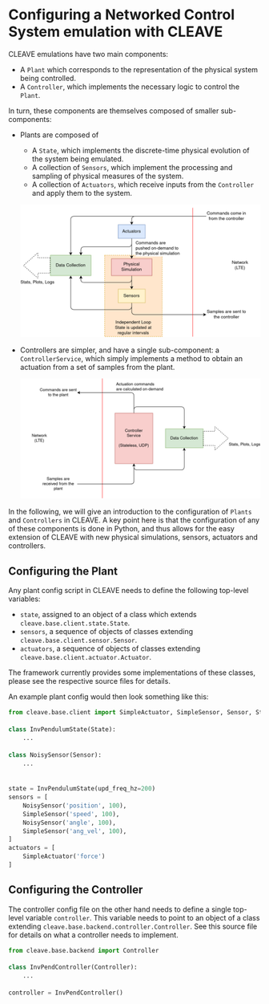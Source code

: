 # Configuring a Networked Control System emulation with CLEAVE

CLEAVE emulations have two main components:

- A `Plant` which corresponds to the representation of the physical system being controlled.
- A `Controller`, which implements the necessary logic to control the `Plant`. 

In turn, these components are themselves composed of smaller sub-components:

- Plants are composed of 
    - A `State`, which implements the discrete-time physical evolution of the system being emulated.
    - A collection of `Sensors`, which implement the processing and sampling of physical measures of the system.
    - A collection of `Actuators`, which receive inputs from the `Controller` and apply them to the system.
    
    ![CLEAVE Plant](docs/images/CLEAVE_PLANT.png)
    
- Controllers are simpler, and have a single sub-component: a `ControllerService`, which simply implements a method to obtain an actuation from a set of samples from the plant.

    ![CLEAVE Controller](docs/images/CLEAVE_CONTROL.png)

In the following, we will give an introduction to the configuration of `Plants` and `Controllers` in CLEAVE. A key point here is that the configuration of any of these components is done in Python, and thus allows for the easy extension of CLEAVE with new physical simulations, sensors, actuators and controllers.

## Configuring the Plant

Any plant config script in CLEAVE needs to define the following top-level variables:

- `state`, assigned to an object of a class which extends `cleave.base.client.state.State`.
- `sensors`, a sequence of objects of classes extending `cleave.base.client.sensor.Sensor`.
- `actuators`, a sequence of objects of classes extending `cleave.base.client.actuator.Actuator`.

The framework currently provides some implementations of these classes, please see the respective source files for details.

An example plant config would then look something like this:

```python
from cleave.base.client import SimpleActuator, SimpleSensor, Sensor, State

class InvPendulumState(State):
    ...

class NoisySensor(Sensor):
    ...


state = InvPendulumState(upd_freq_hz=200)
sensors = [
    NoisySensor('position', 100),
    SimpleSensor('speed', 100),
    NoisySensor('angle', 100),
    SimpleSensor('ang_vel', 100),
]
actuators = [
    SimpleActuator('force')
]
```

## Configuring the Controller

The controller config file on the other hand needs to define a single top-level variable `controller`. This variable needs to point to an object of a class extending `cleave.base.backend.controller.Controller`.
See this source file for details on what a controller needs to implement.

```python
from cleave.base.backend import Controller

class InvPendController(Controller):
    ...

controller = InvPendController()

```
